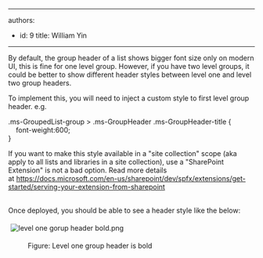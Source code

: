 

---
authors:
  - id: 9
    title: William Yin
---




<span class='intro'> By default, the group header&#160;of a&#160;list shows bigger font size only&#160;on modern UI, this is fine for one level group. However, if you have two level groups, it could be better to show different header styles between level one and level two group headers.<br> </span>

<p>​To implement this, you will need to inject a custom style to first level group header.​ e.g.</p><p class="ssw15-rteElement-CodeArea">​​.ms-GroupedList-group &gt; .ms-GroupHeader .ms-GroupHeader-title &#123;<br>&#160; &#160; font-weight&#58;600;<br>&#125;​</p><p><em></em></p><p>If you want to make this style available in a &quot;site collection&quot; scope (aka apply to all lists and libraries in a site collection), use a &quot;SharePoint Extension&quot; is not a bad option. Read more details at&#160;<a href="https&#58;//docs.microsoft.com/en-us/sharepoint/dev/spfx/extensions/get-started/serving-your-extension-from-sharepoint">https&#58;//docs.microsoft.com/en-us/sharepoint/dev/spfx/extensions/get-started/serving-your-extension-from-sharepoint</a><br>&#160;<br></p><p>Once deployed, you should be able to see a header style like the below&#58;<br></p><dl class="ssw15-rteElement-ImageArea"><img src="/SiteAssets/do-you-customize-group-header-style-in-list/level%20one%20gorup%20header%20bold.png" alt="level one gorup header bold.png" style="margin&#58;5px;" /></dl><dd class="ssw15-rteElement-FigureNormal">Figure&#58; Level one group header is bold<br></dd><p><br></p>



